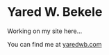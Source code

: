 # Yared W. Bekele

Working on my site here...

You can find me at [yaredwb.com](https://yaredwb.com/)
